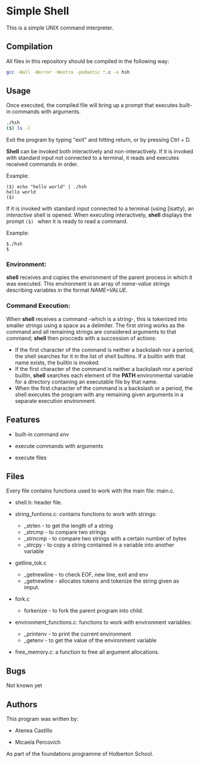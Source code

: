 # Simple Shell

This is a simple UNIX command interpreter.

## Compilation

All files in this repository should be compiled in the following way:

```bash
gcc -Wall -Werror -Wextra -pedantic *.c -o hsh
```

## Usage

Once executed, the compiled file will bring up a prompt that executes built-in
commands with arguments.

```bash
./hsh
($) ls -l

```
Exit the program by typing "exit" and hitting return, or by pressing Ctrl + D.

**Shell** can be invoked both interactively and non-interactively.
If it is invoked with standard input not connected to a terminal, it reads and
 executes received commands in order.

Example:
```
($) echo "hello world" | ./hsh
hello world
($)
```
If it is invoked with standard input connected to a terminal (using [isatty),
an *interactive* shell is opened. When executing interactively, **shell**
 displays the prompt `($) ` when it is ready to read a command.

Example:
```
$./hsh
$
```
### Environment:
**shell** receives and copies the environment of the parent process in which
it was executed. This environment is an array of *name-value* strings
 describing variables in the format *NAME=VALUE*.

### Command Execution:

When **shell** receives a command -which is a string-, this is tokenized
 into smaller strings using a space as a delimiter. The first string works as
 the command and all remaining strings are considered arguments to that
 command; **shell** then procceds with a succession of actions:
- If the first character of the command is neither a backslash nor a period,
the shell searches for it in the list of shell builtins. If a builtin
 with that name exists, the builtin is invoked.
- If the first character of the command is neither a backslash nor a period
 builtin, **shell** searches each element of the **PATH** environmental
 variable for a directory containing an executable file by that name.
- When the first character of the command is a backslash or a period, the
 shell executes the program with any remaining given arguments in a separate
 execution environment.

## Features

 - built-in command *env*

 - execute commands with arguments

 - execute files

## Files
   Every file contains functions used to work with the main file: main.c.

- shell.h:
  header file.

- string_funtions.c: contains functions to work with strings:
  - _strlen - to get the length of a string
  - _strcmp - to compare two strings
  - _strncmp - to compare two strings with a certain number of bytes
  - _strcpy - to copy a string contained in a variable into another variable

- getline_tok.c
  - _getnewline - to check EOF, new line, exit and env
  - _getnewline - allocates tokens and tokenize the string given as imput.

- fork.c
  - forkenize - to fork the parent program into child.

- environment_functions.c: functions to work with environment variables:
  - _printenv - to print the current environment
  - _getenv - to get the value of the environment variable

- free_memory.c: a function to free all argument allocations.

## Bugs

 Not known yet

## Authors

This program was written by:

- Atenea Castillo

- Micaela Percovich

As part of the foundations programme of Holberton School.

